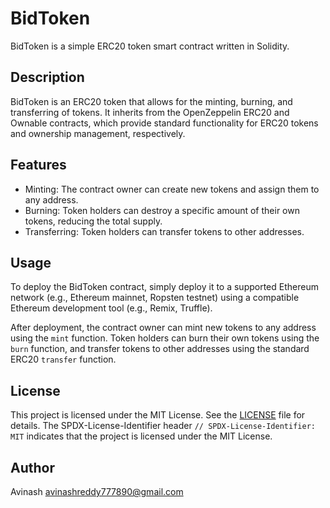 # BidToken

BidToken is a simple ERC20 token smart contract written in Solidity.

## Description

BidToken is an ERC20 token that allows for the minting, burning, and transferring of tokens. It inherits from the OpenZeppelin ERC20 and Ownable contracts, which provide standard functionality for ERC20 tokens and ownership management, respectively.

## Features

- Minting: The contract owner can create new tokens and assign them to any address.
- Burning: Token holders can destroy a specific amount of their own tokens, reducing the total supply.
- Transferring: Token holders can transfer tokens to other addresses.

## Usage

To deploy the BidToken contract, simply deploy it to a supported Ethereum network (e.g., Ethereum mainnet, Ropsten testnet) using a compatible Ethereum development tool (e.g., Remix, Truffle).

After deployment, the contract owner can mint new tokens to any address using the `mint` function. Token holders can burn their own tokens using the `burn` function, and transfer tokens to other addresses using the standard ERC20 `transfer` function.

## License

This project is licensed under the MIT License. See the [LICENSE](./LICENSE) file for details.
The SPDX-License-Identifier header `// SPDX-License-Identifier: MIT` indicates that the project is licensed under the MIT License.

## Author
Avinash 
avinashreddy777890@gmail.com
